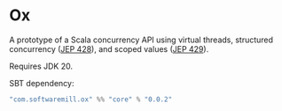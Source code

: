 # Ox

A prototype of a Scala concurrency API using virtual threads, structured concurrency ([JEP 428](https://openjdk.org/jeps/428)), 
and scoped values ([JEP 429](https://openjdk.org/jeps/429)). 

Requires JDK 20.

SBT dependency:

```scala
"com.softwaremill.ox" %% "core" % "0.0.2"
```